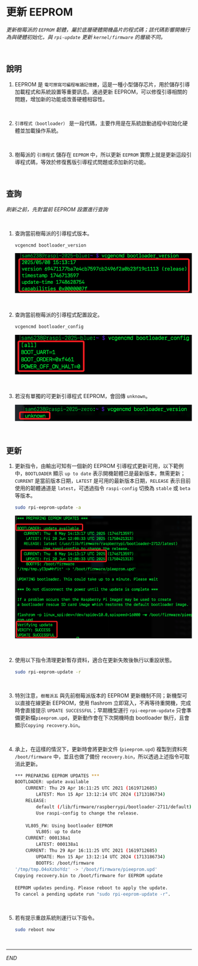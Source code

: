 # 更新 EEPROM

_更新樹莓派的 `EEPROM` 韌體，屬於底層硬體開機晶片的程式碼；該代碼影響開機行為與硬體初始化，與 `rpi-update` 更新 `kernel/firmware` 的層級不同。_

<br>

## 說明

1. EEPROM 是 `電可擦寫可編程唯讀記憶體`，這是一種小型儲存芯片，用於儲存引導加載程式和系統設置等重要訊息。通過更新 EEPROM，可以修復引導相關的問題，增加新的功能或改善硬體相容性。

<br>

2. `引導程式（bootloader）` 是一段代碼，主要作用是在系統啟動過程中初始化硬體並加載操作系統。

<br>

3. 樹莓派的 `引導程式` 儲存在 `EEPROM` 中，所以更新 `EEPROM` 實際上就是更新這段引導程式碼，等效於修復舊版引導程式問題或添加新的功能。

<br>

## 查詢

_刷新之前，先對當前 EEPROM 設置進行查詢_

<br>

1. 查詢當前樹莓派的引導程式版本。

    ```bash
    vcgencmd bootloader_version
    ```

    ![](images/img_181.png)

<br>

2. 查詢當前樹莓派的引導程式配置設定。

    ```bash
    vcgencmd bootloader_config
    ```

    ![](images/img_182.png)

<br>

3. 若沒有單獨的可更新引導程式 EEPROM，會回傳 `unknown`。

    ![](images/img_169.png)

<br>

## 更新

1. 更新指令，由輸出可知有一個新的 EEPROM 引導程式更新可用，以下範例中，`BOOTLOADER` 顯示 `up to date` 表示開機韌體已是最新版本，無需更新；`CURRENT` 是當前版本日期，`LATEST` 是可用的最新版本日期，`RELEASE` 表示目前使用的韌體通道是 `latest`，可透過指令 `raspi-config` 切換為 `stable` 或 `beta` 等版本。

    ```bash
    sudo rpi-eeprom-update -a
    ```

    ![](images/img_183.png)

<br>

2. 使用以下指令清理更新暫存資料，適合在更新失敗後執行以重設狀態。

    ```bash
    sudo rpi-eeprom-update -r
    ```

<br>

3. 特別注意，`樹莓派五` 與先前樹莓派版本的 EEPROM 更新機制不同；新機型可以直接在線更新 EEPROM，使用 flashrom 立即寫入，不再等待重開機，完成時會直接提示 `UPDATE SUCCESSFUL`；早期機型運行 `rpi-eeprom-update` 只會準備更新檔`pieeprom.upd`，更新動作會在下次開機時由 bootloader 執行，且會顯示`Copying recovery.bin`。

<br>

4. 承上，在這樣的情況下，更新時會將更新文件 (`pieeprom.upd`) 複製到資料夾 `/boot/firmware` 中，並且也做了備份 `recovery.bin`，所以透過上述指令可取消此更新。

    ```bash
    *** PREPARING EEPROM UPDATES ***
    BOOTLOADER: update available
        CURRENT: Thu 29 Apr 16:11:25 UTC 2021 (1619712685)
            LATEST: Mon 15 Apr 13:12:14 UTC 2024 (1713186734)
        RELEASE:
            default (/lib/firmware/raspberrypi/bootloader-2711/default)
            Use raspi-config to change the release.

        VL805_FW: Using bootloader EEPROM
            VL805: up to date
        CURRENT: 000138a1
            LATEST: 000138a1
        CURRENT: Thu 29 Apr 16:11:25 UTC 2021 (1619712685)
            UPDATE: Mon 15 Apr 13:12:14 UTC 2024 (1713186734)
            BOOTFS: /boot/firmware
    '/tmp/tmp.O4oXzboYdz' -> '/boot/firmware/pieeprom.upd'
    Copying recovery.bin to /boot/firmware for EEPROM update

    EEPROM updates pending. Please reboot to apply the update.
    To cancel a pending update run "sudo rpi-eeprom-update -r".
    ```

<br>

5. 若有提示重啟系統則運行以下指令。

    ```bash
    sudo reboot now
    ```

<br>

___

_END_